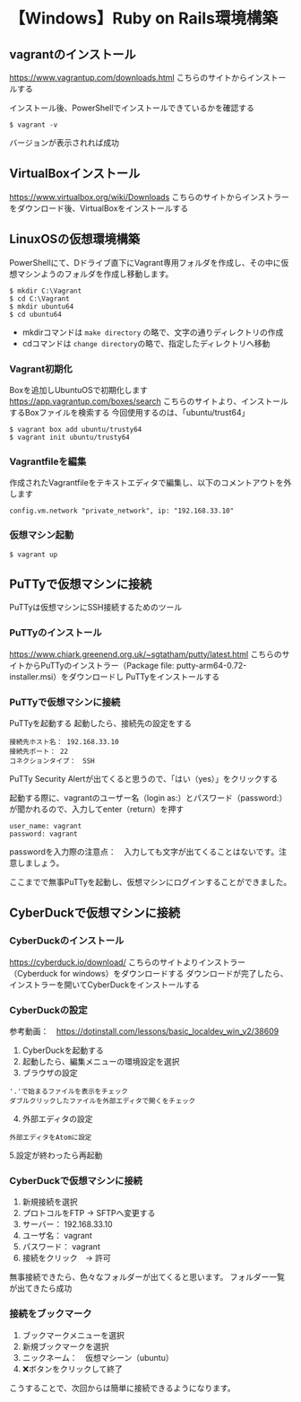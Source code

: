 # 【Windows】Ruby on Rails環境構築

## vagrantのインストール
https://www.vagrantup.com/downloads.html
こちらのサイトからインストールする

インストール後、PowerShellでインストールできているかを確認する
```:PS
$ vagrant -v
```
バージョンが表示されれば成功

## VirtualBoxインストール
https://www.virtualbox.org/wiki/Downloads
こちらのサイトからインストラーをダウンロード後、VirtualBoxをインストールする

## LinuxOSの仮想環境構築
PowerShellにて、Dドライブ直下にVagrant専用フォルダを作成し、その中に仮想マシンようのフォルダを作成し移動します。
```:ps 
$ mkdir C:\Vagrant
$ cd C:\Vagrant
$ mkdir ubuntu64
$ cd ubuntu64
```
* mkdirコマンドは `make directory` の略で、文字の通りディレクトリの作成
* cdコマンドは `change directory`の略で、指定したディレクトリへ移動

### Vagrant初期化
Boxを追加しUbuntuOSで初期化します
https://app.vagrantup.com/boxes/search
こちらのサイトより、インストールするBoxファイルを検索する
今回使用するのは、「ubuntu/trust64」
```:ps
$ vagrant box add ubuntu/trusty64
$ vagrant init ubuntu/trusty64
```

### Vagrantfileを編集
作成されたVagrantfileをテキストエディタで編集し、以下のコメントアウトを外します
```:Vagrantfile
config.vm.network "private_network", ip: "192.168.33.10"
```

### 仮想マシン起動
```:PS
$ vagrant up
```

## PuTTyで仮想マシンに接続
PuTTyは仮想マシンにSSH接続するためのツール

### PuTTyのインストール
https://www.chiark.greenend.org.uk/~sgtatham/putty/latest.html
こちらのサイトからPuTTyのインストラー（Package file: putty-arm64-0.72-installer.msi）をダウンロードし
PuTTyをインストールする

### PuTTyで仮想マシンに接続
PuTTyを起動する
起動したら、接続先の設定をする
```
接続先ホスト名： 192.168.33.10
接続先ポート： 22
コネクションタイプ：　SSH
```
PuTTy Security Alertが出てくると思うので、「はい（yes）」をクリックする

起動する際に、vagrantのユーザー名（login as:）とパスワード（password:）が聞かれるので、入力してenter（return）を押す
```
user_name: vagrant
password: vagrant
```
passwordを入力際の注意点：　入力しても文字が出てくることはないです。注意しましょう。

ここまでで無事PuTTyを起動し、仮想マシンにログインすることができました。

## CyberDuckで仮想マシンに接続
### CyberDuckのインストール
https://cyberduck.io/download/
こちらのサイトよりインストラー（Cyberduck for windows）をダウンロードする
ダウンロードが完了したら、インストラーを開いてCyberDuckをインストールする

### CyberDuckの設定
参考動画：　https://dotinstall.com/lessons/basic_localdev_win_v2/38609

1. CyberDuckを起動する
2. 起動したら、編集メニューの環境設定を選択
3. ブラウザの設定
```
'.'で始まるファイルを表示をチェック
ダブルクリックしたファイルを外部エディタで開くをチェック
```
4. 外部エディタの設定
```
外部エディタをAtomに設定
```
5.設定が終わったら再起動

### CyberDuckで仮想マシンに接続
1. 新規接続を選択
2. プロトコルをFTP -> SFTPへ変更する
3. サーバー： 192.168.33.10
4. ユーザ名： vagrant
5. パスワード： vagrant
6. 接続をクリック　-> 許可

無事接続できたら、色々なフォルダーが出てくると思います。
フォルダー一覧が出てきたら成功

### 接続をブックマーク
1. ブックマークメニューを選択
2. 新規ブックマークを選択
3. ニックネーム：　仮想マシーン（ubuntu）
4. ❌ボタンをクリックして終了

こうすることで、次回からは簡単に接続できるようになります。




